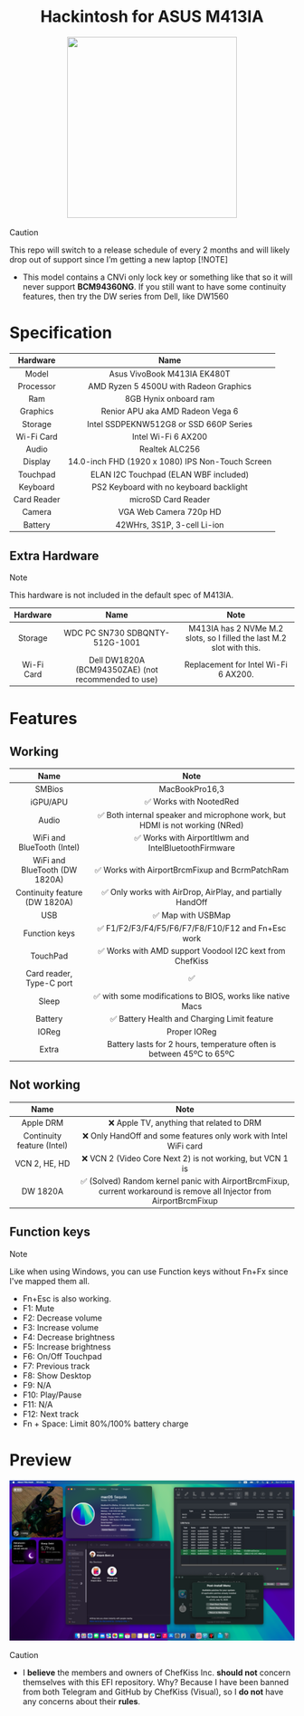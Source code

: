 <h1 align="center">Hackintosh for ASUS M413IA</h1>
<p align="center">
  <img src="Img/vivobook.png"
       width="300" 
       height="320"/>
</p>

> [!CAUTION]
> This repo will switch to a release schedule of every 2 months and will likely drop out of support since I’m getting a new laptop
> [!NOTE]
> - This model contains a CNVi only lock key or something like that so it will never support **BCM94360NG**. If you still want to have some continuity features, then try the DW series from Dell, like DW1560
# Specification

| Hardware | Name |  
|    :---:     |    :---:   |
| Model  | Asus VivoBook M413IA EK480T |  
| Processor | AMD Ryzen 5 4500U with Radeon Graphics | 
| Ram | 8GB Hynix onboard ram |
| Graphics | Renior APU aka AMD Radeon Vega 6 |
| Storage | Intel SSDPEKNW512G8 or SSD 660P Series |
| Wi-Fi Card | Intel Wi-Fi 6 AX200 |
| Audio | Realtek ALC256 |
| Display | 14.0-inch FHD (1920 x 1080) IPS Non-Touch Screen |
| Touchpad | ELAN I2C Touchpad (ELAN WBF included) |
| Keyboard | PS2 Keyboard with no keyboard backlight |
| Card Reader | microSD Card Reader |
| Camera | VGA Web Camera 720p HD |
| Battery | 42WHrs, 3S1P, 3-cell Li-ion |

## Extra Hardware
> [!NOTE]
> This hardware is not included in the default spec of M413IA.

| Hardware | Name |  Note |
|    :---:     |    :---:   |  :---:   |
| Storage | WDC PC SN730 SDBQNTY-512G-1001 | M413IA has 2 NVMe M.2 slots, so I filled the last M.2 slot with this. |
| Wi-Fi Card | Dell DW1820A (BCM94350ZAE) (not recommended to use) | Replacement for Intel Wi-Fi 6 AX200. |
# Features
## Working
| Name | Note |  
|    :---:     |    :---:   |
| SMBios | MacBookPro16,3 |
| iGPU/APU | ✅ Works with NootedRed |
| Audio | ✅ Both internal speaker and microphone work, but HDMI is not working (NRed) |
| WiFi and BlueTooth (Intel) | ✅ Works with AirportItlwm and IntelBluetoothFirmware |
| WiFi and BlueTooth (DW 1820A) | ✅ Works with AirportBrcmFixup and BcrmPatchRam |
| Continuity feature (DW 1820A) |✅ Only works with AirDrop, AirPlay, and partially HandOff |
| USB | ✅ Map with USBMap |
| Function keys | ✅ F1/F2/F3/F4/F5/F6/F7/F8/F10/F12 and Fn+Esc work |
| TouchPad | ✅ Works with AMD support Voodool I2C kext from ChefKiss |
| Card reader, Type-C port | ✅ |
| Sleep | ✅ with some modifications to BIOS, works like native Macs |
| Battery | ✅ Battery Health and Charging Limit feature |
| IOReg | Proper IOReg |
| Extra | Battery lasts for 2 hours, temperature often is between 45ºC to 65ºC |

## Not working
| Name | Note |  
|    :---:     |    :---:  |
| Apple DRM | ❌ Apple TV, anything that related to DRM |
| Continuity feature (Intel) | ❌ Only HandOff and some features only work with Intel WiFi card |
| VCN 2, HE, HD | ❌ VCN 2 (Video Core Next 2) is not working, but VCN 1 is |
| DW 1820A | ✅ (Solved) Random kernel panic with AirportBrcmFixup, current workaround is remove all Injector from AirportBrcmFixup |

## Function keys

> [!NOTE]
> Like when using Windows, you can use Function keys without Fn+Fx since I've mapped them all.
> - Fn+Esc is also working.
> - F1: Mute
> - F2: Decrease volume
> - F3: Increase volume
> - F4: Decrease brightness
> - F5: Increase brightness
> - F6: On/Off Touchpad
> - F7: Previous track
> - F8: Show Desktop
> - F9: N/A
> - F10: Play/Pause
> - F11: N/A
> - F12: Next track
> - Fn + Space: Limit 80%/100% battery charge

# Preview
<img src="Img/info.png" alt="About This Mac" title="About This Mac">

> [!CAUTION]
> - I **believe** the members and owners of ChefKiss Inc. **should not** concern themselves with this EFI repository. Why? Because I have been banned from both Telegram and GitHub by ChefKiss (Visual), so I **do not** have any concerns about their **rules**.
